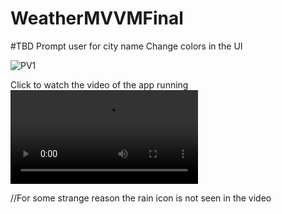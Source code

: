 # WeatherMVVMFinal

#TBD
Prompt user for city name
Change colors in the UI


![PV1](https://user-images.githubusercontent.com/10739658/135834003-1ff3fdc8-d5ac-45c5-9edd-530ff8c6f697.png)


Click to watch the video of the app running ![PV2](https://user-images.githubusercontent.com/10739658/135833675-9c8fba8b-fbd2-4ad0-8512-6d391002d2c0.mp4)


//For some strange reason the rain icon is not seen in the video
